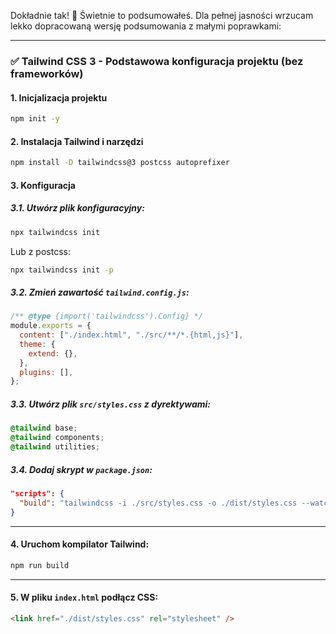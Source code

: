Dokładnie tak! 🎯 Świetnie to podsumowałeś. Dla pełnej jasności wrzucam lekko dopracowaną wersję podsumowania z małymi poprawkami:

---

### ✅ **Tailwind CSS 3 - Podstawowa konfiguracja projektu (bez frameworków)**

#### **1. Inicjalizacja projektu**

```bash
npm init -y
```

#### **2. Instalacja Tailwind i narzędzi**

```bash
npm install -D tailwindcss@3 postcss autoprefixer
```

#### **3. Konfiguracja**

##### 3.1. Utwórz plik konfiguracyjny:

```bash
npx tailwindcss init
```

Lub z postcss:

```bash
npx tailwindcss init -p
```

##### 3.2. Zmień zawartość `tailwind.config.js`:

```js
/** @type {import('tailwindcss').Config} */
module.exports = {
  content: ["./index.html", "./src/**/*.{html,js}"],
  theme: {
    extend: {},
  },
  plugins: [],
};
```

##### 3.3. Utwórz plik `src/styles.css` z dyrektywami:

```css
@tailwind base;
@tailwind components;
@tailwind utilities;
```

##### 3.4. Dodaj skrypt w `package.json`:

```json
"scripts": {
  "build": "tailwindcss -i ./src/styles.css -o ./dist/styles.css --watch"
}
```

---

#### **4. Uruchom kompilator Tailwind:**

```bash
npm run build
```

---

#### **5. W pliku `index.html` podłącz CSS:**

```html
<link href="./dist/styles.css" rel="stylesheet" />
```
